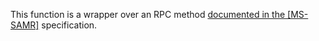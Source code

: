 This function is a wrapper over an RPC method [documented in the [MS-SAMR]](https://learn.microsoft.com/en-us/openspecs/windows_protocols/ms-samr/03184045-2208-4c02-b38b-ef955d6dc3ef) specification.
